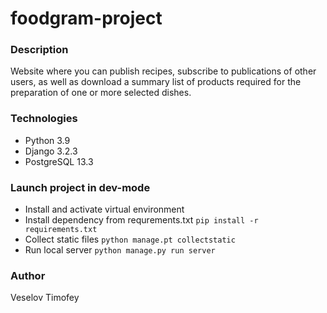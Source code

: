 # foodgram-project
### Description
Website where you can publish recipes, subscribe to publications of other users, as well as download a summary list of products required for the preparation of one or more selected dishes.
### Technologies
- Python 3.9
- Django 3.2.3
- PostgreSQL 13.3
### Launch project in dev-mode
- Install and activate virtual environment
- Install dependency from requrements.txt
``` pip install -r requirements.txt ```
- Collect static files
``` python manage.pt collectstatic ```
- Run local server
``` python manage.py run server ```
### Author
Veselov Timofey